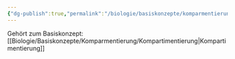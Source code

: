```yaml
---
{"dg-publish":true,"permalink":"/biologie/basiskonzepte/komparmentierung/energiespeicherung/"}
---
```


Gehört zum Basiskonzept: [[Biologie/Basiskonzepte/Komparmentierung/Kompartimentierung\|Kompartimentierung]]